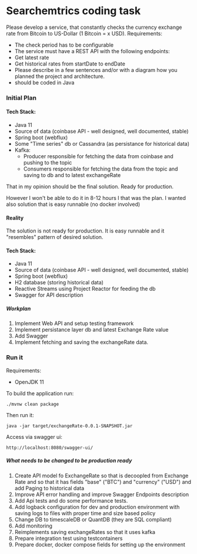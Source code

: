# Searchemtrics coding task

Please develop a service, that constantly checks the currency exchange rate from Bitcoin to US-Dollar (1 Bitcoin = x
USD). Requirements:

- The check period has to be configurable
- The service must have a REST API with the following endpoints:
- Get latest rate
- Get historical rates from startDate to endDate
- Please describe in a few sentences and/or with a diagram how you planned the project and architecture.
- should be coded in Java

### Initial Plan

#### Tech Stack:

- Java 11
- Source of data  (coinbase API - well designed, well documented, stable)
- Spring boot (webflux)
- Some "Time series" db or Cassandra (as persistance for historical data)
- Kafka:
  - Producer responsible for fetching the data from coinbase and pushing to the topic
  - Consumers responsible for fetching the data from the topic and saving to db and to latest exchangeRate

That in my opinion should be the final solution. Ready for production.

However I won't be able to do it in 8-12 hours I that was the plan. I wanted also solution that is easy runnable (no
docker involved)

#### Reality

The solution is not ready for production. It is easy runnable and it "resembles"  pattern of desired solution.

#### Tech Stack:

- Java 11
- Source of data  (coinbase API - well designed, well documented, stable)
- Spring boot (webflux)
- H2 database (storing historical data)
- Reactive Streams using Project Reactor for feeding the db
- Swagger for API description

##### Workplan

1. Implement Web API and setup testing framework
2. Implement persistance layer db and latest Exchange Rate value
3. Add Swagger
4. Implement fetching and saving the exchangeRate data.

### Run it

Requirements:

- OpenJDK 11

To build the application run:

`./mvnw clean package`

Then run it:

`java -jar target/exchangeRate-0.0.1-SNAPSHOT.jar`

Access via swagger ui:

`http://localhost:8080/swagger-ui/`

##### What needs to be changed to be production ready

1. Create API model fo ExchangeRate so that is decoopled from Exchange Rate and so that it has fields "base" ("BTC")
   and "currency" ("USD") and add Paging to historical data
2. Improve API error handling and improve Swagger Endpoints description
3. Add Api tests and do some performance tests.
4. Add logback configuration for dev and production environment with saving logs to files with proper time and size
   based policy
5. Change DB to timescaleDB or QuantDB (they are SQL compliant)
6. Add monitoring
7. Reimplements saving exchangeRates so that it uses kafka
8. Prepare integration test using testcontainers
9. Prepare docker, docker compose fields for setting up the environment 


